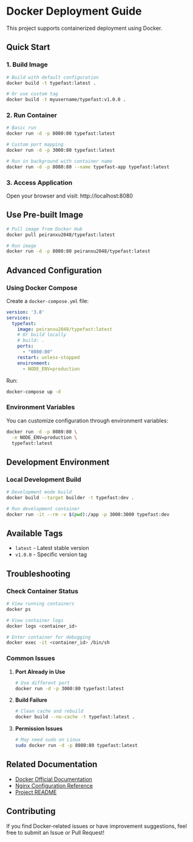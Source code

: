 # Docker Deployment Guide

This project supports containerized deployment using Docker.

## Quick Start

### 1. Build Image

```bash
# Build with default configuration
docker build -t typefast:latest .

# Or use custom tag
docker build -t myusername/typefast:v1.0.0 .
```

### 2. Run Container

```bash
# Basic run
docker run -d -p 8080:80 typefast:latest

# Custom port mapping
docker run -d -p 3000:80 typefast:latest

# Run in background with container name
docker run -d -p 8080:80 --name typefast-app typefast:latest
```

### 3. Access Application

Open your browser and visit: http://localhost:8080

## Use Pre-built Image

```bash
# Pull image from Docker Hub
docker pull peiranxu2048/typefast:latest

# Run image
docker run -d -p 8080:80 peiranxu2048/typefast:latest
```

## Advanced Configuration

### Using Docker Compose

Create a `docker-compose.yml` file:

```yaml
version: '3.8'
services:
  typefast:
    image: peiranxu2048/typefast:latest
    # Or build locally
    # build: .
    ports:
      - "8080:80"
    restart: unless-stopped
    environment:
      - NODE_ENV=production
```

Run:
```bash
docker-compose up -d
```

### Environment Variables

You can customize configuration through environment variables:

```bash
docker run -d -p 8080:80 \
  -e NODE_ENV=production \
  typefast:latest
```

## Development Environment

### Local Development Build

```bash
# Development mode build
docker build --target builder -t typefast:dev .

# Run development container
docker run -it --rm -v $(pwd):/app -p 3000:3000 typefast:dev
```

## Available Tags

- `latest` - Latest stable version
- `v1.0.0` - Specific version tag

## Troubleshooting

### Check Container Status

```bash
# View running containers
docker ps

# View container logs
docker logs <container_id>

# Enter container for debugging
docker exec -it <container_id> /bin/sh
```

### Common Issues

1. **Port Already in Use**
   ```bash
   # Use different port
   docker run -d -p 3000:80 typefast:latest
   ```

2. **Build Failure**
   ```bash
   # Clean cache and rebuild
   docker build --no-cache -t typefast:latest .
   ```

3. **Permission Issues**
   ```bash
   # May need sudo on Linux
   sudo docker run -d -p 8080:80 typefast:latest
   ```

## Related Documentation

- [Docker Official Documentation](https://docs.docker.com/)
- [Nginx Configuration Reference](https://nginx.org/en/docs/)
- [Project README](../README.md)

## Contributing

If you find Docker-related issues or have improvement suggestions, feel free to submit an Issue or Pull Request!
